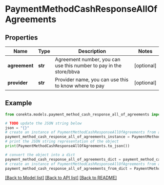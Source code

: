 # PaymentMethodCashResponseAllOfAgreements


## Properties

Name | Type | Description | Notes
------------ | ------------- | ------------- | -------------
**agreement** | **str** | Agreement number, you can use this number to pay in the store/bbva | [optional] 
**provider** | **str** | Provider name, you can use this to know where to pay | [optional] 

## Example

```python
from conekta.models.payment_method_cash_response_all_of_agreements import PaymentMethodCashResponseAllOfAgreements

# TODO update the JSON string below
json = "{}"
# create an instance of PaymentMethodCashResponseAllOfAgreements from a JSON string
payment_method_cash_response_all_of_agreements_instance = PaymentMethodCashResponseAllOfAgreements.from_json(json)
# print the JSON string representation of the object
print(PaymentMethodCashResponseAllOfAgreements.to_json())

# convert the object into a dict
payment_method_cash_response_all_of_agreements_dict = payment_method_cash_response_all_of_agreements_instance.to_dict()
# create an instance of PaymentMethodCashResponseAllOfAgreements from a dict
payment_method_cash_response_all_of_agreements_from_dict = PaymentMethodCashResponseAllOfAgreements.from_dict(payment_method_cash_response_all_of_agreements_dict)
```
[[Back to Model list]](../README.md#documentation-for-models) [[Back to API list]](../README.md#documentation-for-api-endpoints) [[Back to README]](../README.md)


